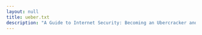```yaml
---
layout: null
title: ueber.txt
description: "A Guide to Internet Security: Becoming an Ubercracker and Becoming an Uberadmin to Stop Ubercrackers, by Christopher Klaus (December 5, 1993)"
---
```

